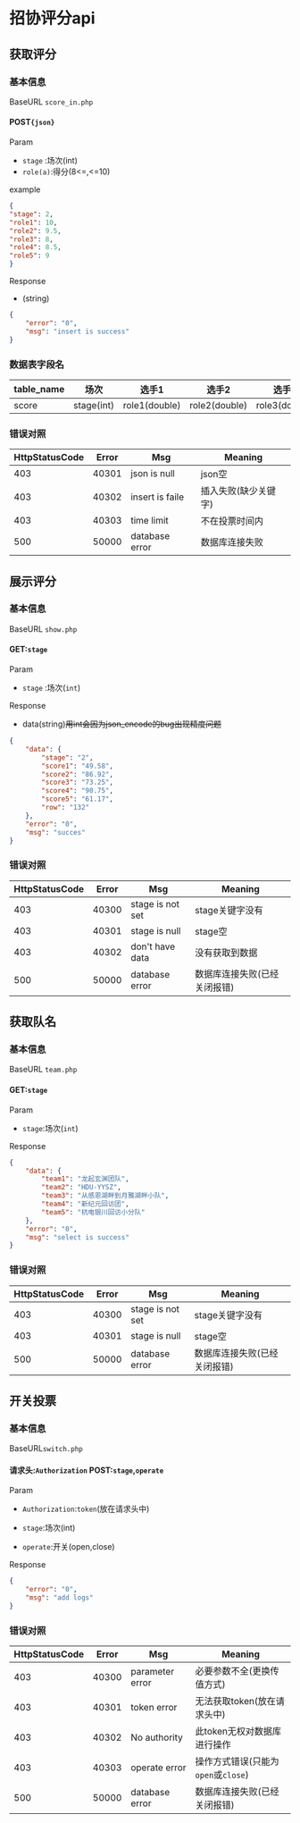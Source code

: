 # 招协评分api

## 获取评分 

### 基本信息

BaseURL `score_in.php`

#### POST`{json}`

Param

- `stage` :场次(int)
- `role(a)`:得分(8<=,<=10)

example

```json
{
"stage": 2,
"role1": 10,
"role2": 9.5,
"role3": 8,
"role4": 8.5,
"role5": 9
}
```

Response

- (string)

```json
{
    "error": "0",
    "msg": "insert is success"
}
```

### 数据表字段名

| table_name | 场次       | 选手1         | 选手2         | 选手3         | 选手4         | 选手5         |
| ---------- | ---------- | ------------- | ------------- | ------------- | ------------- | ------------- |
| score      | stage(int) | role1(double) | role2(double) | role3(double) | role4(double) | role5(double) |

### 错误对照

| HttpStatusCode | Error | Msg             | Meaning              |
| -------------- | ----- | --------------- | -------------------- |
| 403            | 40301 | json is null    | json空               |
| 403            | 40302 | insert is faile | 插入失败(缺少关键字) |
| 403            | 40303 | time limit      | 不在投票时间内       |
| 500            | 50000 | database error  | 数据库连接失败       |

## 展示评分 

### 基本信息

BaseURL `show.php`

#### GET:`stage`

Param

- `stage` :场次(`int`)

Response

- data(string)~~用int会因为json_encode的bug出现精度问题~~

```json
{
    "data": {
        "stage": "2",
        "score1": "49.58",
        "score2": "86.92",
        "score3": "73.25",
        "score4": "90.75",
        "score5": "61.17",
        "row": "132"
    },
    "error": "0",
    "msg": "succes"
}
```

### 错误对照

| HttpStatusCode | Error | Msg              | Meaning                      |
| -------------- | ----- | ---------------- | ---------------------------- |
| 403            | 40300 | stage is not set | stage关键字没有              |
| 403            | 40301 | stage is null    | stage空                      |
| 403            | 40302 | don't have data  | 没有获取到数据               |
| 500            | 50000 | database error   | 数据库连接失败(已经关闭报错) |

## 获取队名

### 基本信息

BaseURL `team.php`

#### GET:`stage`

Param

- `stage`:场次(`int`)

Response

```json
{
    "data": {
        "team1": "龙起玄渊团队",
        "team2": "HDU-YYSZ",
        "team3": "从感恩湖畔到月雅湖畔小队",
        "team4": "新纪元回访团",
        "team5": "杭电银川回访小分队"
    },
    "error": "0",
    "msg": "select is success"
}
```

### 错误对照

| HttpStatusCode | Error | Msg              | Meaning                      |
| -------------- | ----- | ---------------- | ---------------------------- |
| 403            | 40300 | stage is not set | stage关键字没有              |
| 403            | 40301 | stage is null    | stage空                      |
| 500            | 50000 | database error   | 数据库连接失败(已经关闭报错) |

## 开关投票

### 基本信息

BaseURL`switch.php`

#### 请求头:`Authorization` POST:`stage`,`operate`

Param

- `Authorization`:`token`(放在请求头中)

- `stage`:场次(int)
- `operate`:开关(open,close)

Response

```json
{
    "error": "0",
    "msg": "add logs"
}
```

### 错误对照

| HttpStatusCode | Error | Msg             | Meaning                             |
| -------------- | ----- | --------------- | ----------------------------------- |
| 403            | 40300 | parameter error | 必要参数不全(更换传值方式)          |
| 403            | 40301 | token error     | 无法获取token(放在请求头中)         |
| 403            | 40302 | No authority    | 此token无权对数据库进行操作         |
| 403            | 40303 | operate error   | 操作方式错误(只能为`open`或`close`) |
| 500            | 50000 | database error  | 数据库连接失败(已经关闭报错)        |

